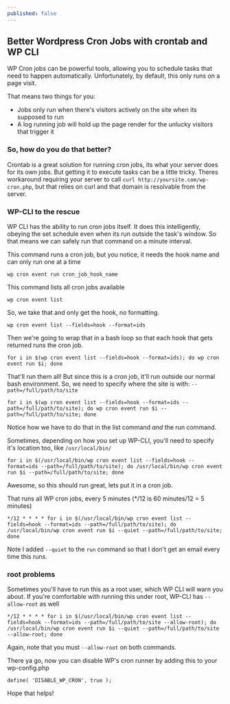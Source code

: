 ```yaml
---
published: false
---
```


## Better Wordpress Cron Jobs with crontab and WP CLI

WP Cron jobs can be powerful tools, allowing you to schedule tasks that need to happen automatically. Unfortunately, by default, this only runs on a page visit. 

That means two things for you:

- Jobs only run when there's visitors actively on the site when its supposed to run
- A log running job will hold up the page render for the unlucky visitors that trigger it

### So, how do you do that better?

Crontab is a great solution for running cron jobs, its what your server does for its own jobs. But getting it to execute tasks can be a little tricky. Theres workaround requiring your server to call `curl http://yoursite.com/wp-cron.php`, but that relies on curl and that domain is resolvable from the server.

### WP-CLI to the rescue

WP CLI has the ability to run cron jobs itself. It does this intelligently, obeying the set schedule even when its run outside the task's window. So that means we can safely run that command on a minute interval.

This command runs a cron job, but you notice, it needs the hook name and can only run one at a time

`wp cron event run cron_job_hook_name`

This command lists all cron jobs available

`wp cron event list`

So, we take that and only get the hook, no formatting.

`wp cron event list --fields=hook --format=ids`

Then we're going to wrap that in a bash loop so that each hook that gets returned runs the cron job.

`for i in $(wp cron event list --fields=hook --format=ids); do wp cron event run $i; done`

That'll run them all! But since this is a cron job, it'll run outside our normal bash environment. So, we need to specify where the site is with: `--path=/full/path/to/site`

`for i in $(wp cron event list --fields=hook --format=ids --path=/full/path/to/site); do wp cron event run $i --path=/full/path/to/site; done`

Notice how we have to do that in the list command _and_ the run command.

Sometimes, depending on how you set up WP-CLI, you'll need to specify it's location too, like `/usr/local/bin/`

`for i in $(/usr/local/bin/wp cron event list --fields=hook --format=ids --path=/full/path/to/site); do /usr/local/bin/wp cron event run $i --path=/full/path/to/site; done`

Awesome, so this should run great, lets put it in a cron job.

That runs all WP cron jobs, every 5 minutes (*/12 is 60 minutes/12 = 5 minutes)

`*/12 * * * * for i in $(/usr/local/bin/wp cron event list --fields=hook --format=ids --path=/full/path/to/site); do /usr/local/bin/wp cron event run $i --quiet --path=/full/path/to/site; done`

Note I added `--quiet` to the `run` command so that I don't get an email every time this runs.

### root problems
Sometimes you'll have to run this as a root user, which WP CLI will warn you about. If you're comfortable with running this under root, WP-CLI has `--allow-root` as well

`*/12 * * * * for i in $(/usr/local/bin/wp cron event list --fields=hook --format=ids --path=/full/path/to/site --allow-root); do /usr/local/bin/wp cron event run $i --quiet --path=/full/path/to/site --allow-root; done`

Again, note that you must `--allow-root` on both commands.

There ya go, now you can disable WP's cron runner by adding this to your wp-config.php

`define( 'DISABLE_WP_CRON', true );`

Hope that helps!